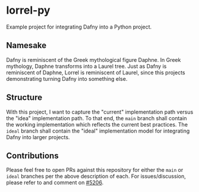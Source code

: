 # lorrel-py

Example project for integrating Dafny into a Python project.

## Namesake

Dafny is reminiscent of the Greek mythological figure Daphne. In Greek
mythology, Daphne transforms into a Laurel tree. Just as Dafny is reminiscent
of Daphne, Lorrel is reminiscent of Laurel, since this projects demonstrating
turning Dafny into something else.

## Structure

With this project, I want to capture the "current" implementation path versus
the "idea" implementation path. To that end, the `main` branch shall contain
the working implementation which reflects the current best practices. The
`ideal` branch shall contain the "ideal" implementation model for integrating
Dafny into larger projects.

## Contributions

Please feel free to open PRs against this repository for either the `main` or
`ideal` branches per the above description of each. For issues/discussion,
please refer to and comment on
[#5206](https://github.com/dafny-lang/dafny/issues/5206).
